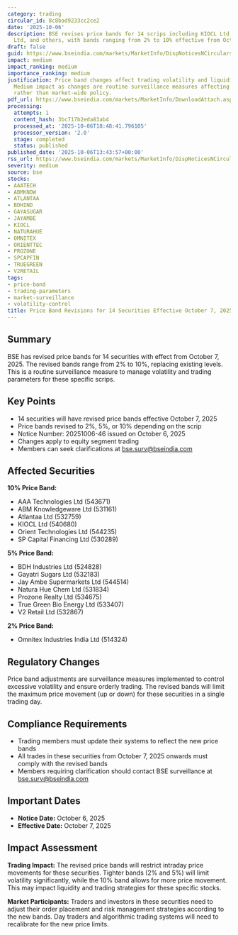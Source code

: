 ```yaml
---
category: trading
circular_id: 8c8bad9233cc2ce2
date: '2025-10-06'
description: BSE revises price bands for 14 scrips including KIOCL Ltd, AAA Technologies
  Ltd, and others, with bands ranging from 2% to 10% effective from October 7, 2025.
draft: false
guid: https://www.bseindia.com/markets/MarketInfo/DispNoticesNCirculars.aspx?Noticeid={FAB0E194-0A1B-4029-9FDE-D285F227FD74}&noticeno=20251006-46&dt=10/06/2025&icount=46&totcount=69&flag=0
impact: medium
impact_ranking: medium
importance_ranking: medium
justification: Price band changes affect trading volatility and liquidity for 14 securities.
  Medium impact as changes are routine surveillance measures affecting specific stocks
  rather than market-wide policy.
pdf_url: https://www.bseindia.com/markets/MarketInfo/DownloadAttach.aspx?id=20251006-46&attachedId=
processing:
  attempts: 1
  content_hash: 3bc717b2eda83ab4
  processed_at: '2025-10-06T18:48:41.796105'
  processor_version: '2.0'
  stage: completed
  status: published
published_date: '2025-10-06T13:43:57+00:00'
rss_url: https://www.bseindia.com/markets/MarketInfo/DispNoticesNCirculars.aspx?Noticeid={FAB0E194-0A1B-4029-9FDE-D285F227FD74}&noticeno=20251006-46&dt=10/06/2025&icount=46&totcount=69&flag=0
severity: medium
source: bse
stocks:
- AAATECH
- ABMKNOW
- ATLANTAA
- BDHIND
- GAYASUGAR
- JAYAMBE
- KIOCL
- NATURAHUE
- OMNITEX
- ORIENTTEC
- PROZONE
- SPCAPFIN
- TRUEGREEN
- V2RETAIL
tags:
- price-band
- trading-parameters
- market-surveillance
- volatility-control
title: Price Band Revisions for 14 Securities Effective October 7, 2025
---
```


## Summary

BSE has revised price bands for 14 securities with effect from October 7, 2025. The revised bands range from 2% to 10%, replacing existing levels. This is a routine surveillance measure to manage volatility and trading parameters for these specific scrips.

## Key Points

- 14 securities will have revised price bands effective October 7, 2025
- Price bands revised to 2%, 5%, or 10% depending on the scrip
- Notice Number: 20251006-46 issued on October 6, 2025
- Changes apply to equity segment trading
- Members can seek clarifications at bse.surv@bseindia.com

## Affected Securities

**10% Price Band:**
- AAA Technologies Ltd (543671)
- ABM Knowledgeware Ltd (531161)
- Atlantaa Ltd (532759)
- KIOCL Ltd (540680)
- Orient Technologies Ltd (544235)
- SP Capital Financing Ltd (530289)

**5% Price Band:**
- BDH Industries Ltd (524828)
- Gayatri Sugars Ltd (532183)
- Jay Ambe Supermarkets Ltd (544514)
- Natura Hue Chem Ltd (531834)
- Prozone Realty Ltd (534675)
- True Green Bio Energy Ltd (533407)
- V2 Retail Ltd (532867)

**2% Price Band:**
- Omnitex Industries India Ltd (514324)

## Regulatory Changes

Price band adjustments are surveillance measures implemented to control excessive volatility and ensure orderly trading. The revised bands will limit the maximum price movement (up or down) for these securities in a single trading day.

## Compliance Requirements

- Trading members must update their systems to reflect the new price bands
- All trades in these securities from October 7, 2025 onwards must comply with the revised bands
- Members requiring clarification should contact BSE surveillance at bse.surv@bseindia.com

## Important Dates

- **Notice Date:** October 6, 2025
- **Effective Date:** October 7, 2025

## Impact Assessment

**Trading Impact:** The revised price bands will restrict intraday price movements for these securities. Tighter bands (2% and 5%) will limit volatility significantly, while the 10% band allows for more price movement. This may impact liquidity and trading strategies for these specific stocks.

**Market Participants:** Traders and investors in these securities need to adjust their order placement and risk management strategies according to the new bands. Day traders and algorithmic trading systems will need to recalibrate for the new price limits.